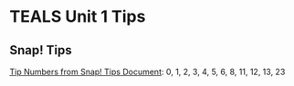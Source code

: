 # TEALS Unit 1 Tips

## Snap! Tips
[Tip Numbers from Snap! Tips Document][]: 0, 1, 2, 3, 4,  5, 6, 8, 11, 12, 13, 23


[Tip Numbers from Snap! Tips Document]: https://github.com/TEALSK12/introduction-to-computer-science/blob/master/Snap%20Tips.docx?raw=true
